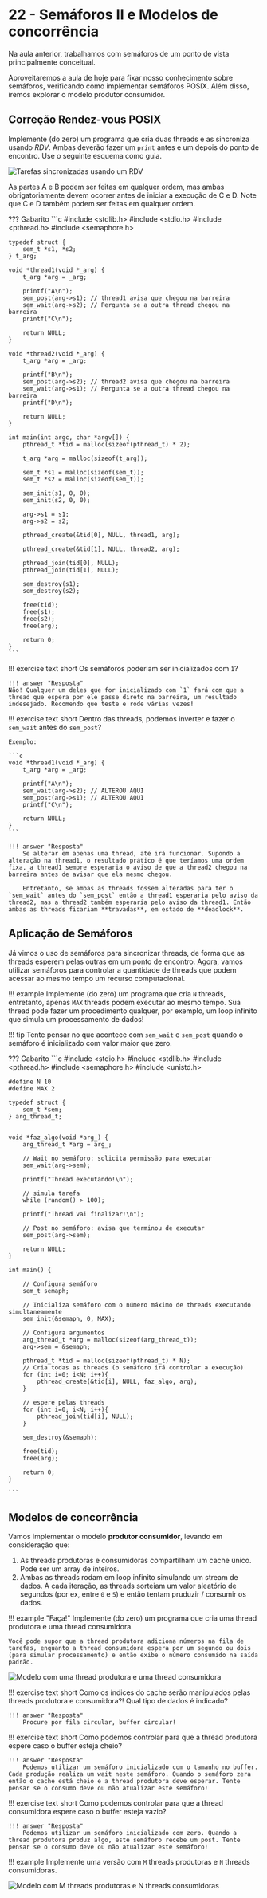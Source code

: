 # 22 - Semáforos II e Modelos de concorrência

Na aula anterior, trabalhamos com semáforos de um ponto de vista principalmente conceitual.

Aproveitaremos a aula de hoje para fixar nosso conhecimento sobre semáforos, verificando como implementar semáforos POSIX. Além disso, iremos explorar o modelo produtor consumidor.

## Correção Rendez-vous POSIX

Implemente (do zero) um programa que cria duas threads e as sincroniza usando *RDV*. Ambas deverão fazer um `print` antes e um depois do ponto de encontro. Use o seguinte esquema como guia.

![Tarefas sincronizadas usando um RDV](rdv.svg)

As partes A e B podem ser feitas em qualquer ordem, mas ambas obrigatoriamente devem ocorrer antes de iniciar a execução de C e D. Note que C e D também podem ser feitas em qualquer ordem.

??? Gabarito
    ```c
    #include <stdlib.h>
    #include <stdio.h>
    #include <pthread.h>
    #include <semaphore.h>

    typedef struct {
        sem_t *s1, *s2;
    } t_arg;

    void *thread1(void *_arg) {
        t_arg *arg = _arg;

        printf("A\n");
        sem_post(arg->s1); // thread1 avisa que chegou na barreira
        sem_wait(arg->s2); // Pergunta se a outra thread chegou na barreira
        printf("C\n");

        return NULL;
    }

    void *thread2(void *_arg) {
        t_arg *arg = _arg;
        
        printf("B\n");
        sem_post(arg->s2); // thread2 avisa que chegou na barreira
        sem_wait(arg->s1); // Pergunta se a outra thread chegou na barreira
        printf("D\n");

        return NULL;
    }

    int main(int argc, char *argv[]) {
        pthread_t *tid = malloc(sizeof(pthread_t) * 2);

        t_arg *arg = malloc(sizeof(t_arg));
        
        sem_t *s1 = malloc(sizeof(sem_t));
        sem_t *s2 = malloc(sizeof(sem_t));

        sem_init(s1, 0, 0);
        sem_init(s2, 0, 0);

        arg->s1 = s1;
        arg->s2 = s2;
        
        pthread_create(&tid[0], NULL, thread1, arg);

        pthread_create(&tid[1], NULL, thread2, arg);

        pthread_join(tid[0], NULL);
        pthread_join(tid[1], NULL);

        sem_destroy(s1);
        sem_destroy(s2);

        free(tid);
        free(s1);
        free(s2);
        free(arg);
        
        return 0;
    }
    ```

!!! exercise text short
    Os semáforos poderiam ser inicializados com `1`?

    !!! answer "Resposta"
    Não! Qualquer um deles que for inicializado com `1` fará com que a thread que espera por ele passe direto na barreira, um resultado indesejado. Recomendo que teste e rode várias vezes!

!!! exercise text short
    Dentro das threads, podemos inverter e fazer o `sem_wait` antes do `sem_post`?

    Exemplo:

    ```c
    void *thread1(void *_arg) {
        t_arg *arg = _arg;

        printf("A\n");
        sem_wait(arg->s2); // ALTEROU AQUI
        sem_post(arg->s1); // ALTEROU AQUI
        printf("C\n");

        return NULL;
    }
    ```

    !!! answer "Resposta"
        Se alterar em apenas uma thread, até irá funcionar. Supondo a alteração na thread1, o resultado prático é que teríamos uma ordem fixa, a thread1 sempre esperaria o aviso de que a thread2 chegou na barreira antes de avisar que ela mesmo chegou.

        Entretanto, se ambas as threads fossem alteradas para ter o `sem_wait` antes do `sem_post` então a thread1 esperaria pelo aviso da thread2, mas a thread2 também esperaria pelo aviso da thread1. Então ambas as threads ficariam **travadas**, em estado de **deadlock**.


## Aplicação de Semáforos

Já vimos o uso de semáforos para sincronizar threads, de forma que as threads esperem pelas outras em um ponto de encontro. Agora, vamos utilizar semáforos para controlar a quantidade de threads que podem acessar ao mesmo tempo um recurso computacional.

!!! example
    Implemente (do zero) um programa que cria `N` threads, entretanto, apenas `MAX` threads podem executar ao mesmo tempo.
    Sua thread pode fazer um procedimento qualquer, por exemplo, um loop infinito que simula um processamento de dados!

!!! tip
    Tente pensar no que acontece com `sem_wait` e `sem_post` quando o semáforo é inicializado com valor maior que zero.

??? Gabarito
    ```c
    #include <stdio.h>
    #include <stdlib.h>
    #include <pthread.h>
    #include <semaphore.h>
    #include <unistd.h>

    #define N 10
    #define MAX 2

    typedef struct {
        sem_t *sem;
    } arg_thread_t;


    void *faz_algo(void *arg_) {
        arg_thread_t *arg = arg_;

        // Wait no semáforo: solicita permissão para executar
        sem_wait(arg->sem);

        printf("Thread executando!\n");

        // simula tarefa
        while (random() > 100);

        printf("Thread vai finalizar!\n");

        // Post no semáforo: avisa que terminou de executar
        sem_post(arg->sem);
        
        return NULL;
    }

    int main() {

        // Configura semáforo
        sem_t semaph;

        // Inicializa semáforo com o número máximo de threads executando simultaneamente
        sem_init(&semaph, 0, MAX); 
        
        // Configura argumentos
        arg_thread_t *arg = malloc(sizeof(arg_thread_t));
        arg->sem = &semaph;

        pthread_t *tid = malloc(sizeof(pthread_t) * N);
        // Cria todas as threads (o semáforo irá controlar a execução)
        for (int i=0; i<N; i++){
            pthread_create(&tid[i], NULL, faz_algo, arg);
        }
        
        // espere pelas threads
        for (int i=0; i<N; i++){
            pthread_join(tid[i], NULL);
        }

        sem_destroy(&semaph);

        free(tid);
        free(arg);

        return 0;
    }

    ```


## Modelos de concorrência

Vamos implementar o modelo **produtor consumidor**, levando em consideração que:

1. As threads produtoras e consumidoras compartilham um cache único. Pode ser um array de inteiros.
2. Ambas as threads rodam em loop infinito simulando um stream de dados. A cada iteração, as threads sorteiam um valor aleatório de segundos (por ex, entre `0` e `5`) e então tentam pruduzir / consumir os dados.

!!! example "Faça!"
    Implemente (do zero) um programa que cria uma thread produtora e uma thread consumidora.
    
    Você pode supor que a thread produtora adiciona números na fila de tarefas, enquanto a thread consumidora espera por um segundo ou dois (para simular processamento) e então exibe o número consumido na saída padrão.

![Modelo com uma thread produtora e uma thread consumidora](produtor_consumidor1.png)


!!! exercise text short
    Como os índices do cache serão manipulados pelas threads produtora e consumidora?! Qual tipo de dados é indicado?

    !!! answer "Resposta"
        Procure por fila circular, buffer circular!

!!! exercise text short
    Como podemos controlar para que a thread produtora espere caso o buffer esteja cheio?

    !!! answer "Resposta"
        Podemos utilizar um semáforo inicializado com o tamanho no buffer. Cada produção realiza um wait neste semáforo. Quando o semáforo zera então o cache está cheio e a thread produtora deve esperar. Tente pensar se o consumo deve ou não atualizar este semáforo!

!!! exercise text short
    Como podemos controlar para que a thread consumidora espere caso o buffer esteja vazio?

    !!! answer "Resposta"
        Podemos utilizar um semáforo inicializado com zero. Quando a thread produtora produz algo, este semáforo recebe um post. Tente pensar se o consumo deve ou não atualizar este semáforo!

!!! example
    Implemente uma versão com `M` threads produtoras e `N` threads consumidoras.

![Modelo com `M` threads produtoras e `N` threads consumidoras](produtor_consumidor2.png)
